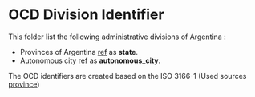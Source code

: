 # OCD Division Identifier

This folder list the following administrative divisions of Argentina : 
* Provinces of Argentina
  [ref](https://en.wikipedia.org/wiki/Provinces_of_Argentina) as **state**.
* Autonomous city [ref](https://en.wikipedia.org/wiki/Buenos_Aires) as **autonomous_city**.


The OCD identifiers are created based on the ISO 3166-1 (Used sources [province](http://www.statoids.com/uar.html))

